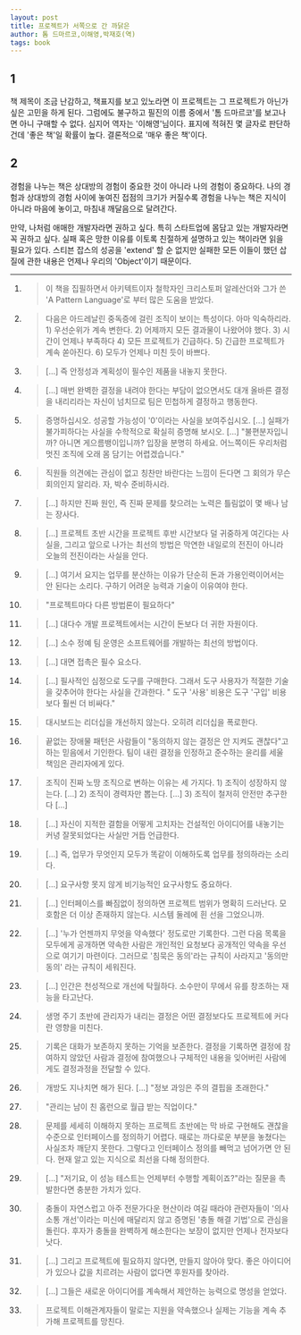 ```yaml
---
layout: post
title: 프로젝트가 서쪽으로 간 까닭은
author: 톰 드마르코,이해영,박재호(역)
tags: book
---
```


## 1
책 제목이 조금 난감하고, 책표지를 보고 있노라면 이 프로젝트는 그 프로젝트가 아닌가 싶은 고민을 하게 된다. 그럼에도 불구하고 필진의 이름 중에서 '톰 드마르코'를 보고나면 아니 구매할 수 없다. 심지어 역자는 '이해영'님이다. 표지에 적혀진 몇 글자로 판단하건데 '좋은 책'일 확률이 높다. 결론적으로 '매우 좋은 책'이다.

## 2
경험을 나누는 책은 상대방의 경험이 중요한 것이 아니라 나의 경험이 중요하다. 나의 경험과 상대방의 경험 사이에 놓여진 접점의 크기가 커질수록 경험을 나누는 책은 지식이 아니라 마음에 놓이고, 마침내 깨달음으로 달려간다.

만약, 나처럼 애매한 개발자라면 권하고 싶다. 특히 스타트업에 몸담고 있는 개발자라면 꼭 권하고 싶다. 실패 혹은 망한 이유를 이토록 친절하게 설명하고 있는 책이라면 읽을 필요가 있다. 스티븐 잡스의 성공을 'extend' 할 순 없지만 실패한 모든 이들이 했던 삽질에 관한 내용은 언제나 우리의 'Object'이기 때문이다.


- - -

1. > 이 책을 집필하면서 아키텍트이자 철학자인 크리스토퍼 알레산더와 그가 쓴 'A Pattern Language'로 부터 많은 도움을 받았다.

2. > 다음은 아드레날린 중독증에 걸린 조직이 보이는 특성이다. 아마 익숙하리라. 1) 우선순위가 계속 변한다. 2) 어제까지 모든 결과물이 나왔어야 했다. 3) 시간이 언제나 부족하다 4) 모든 프로젝트가 긴급하다. 5) 긴급한 프로젝트가 계속 쏟아진다. 6) 모두가 언제나 미친 듯이 바쁘다.

3. > [...] 즉 안정성과 계획성이 필수인 제품을 내놓지 못한다.

4. > [...] 매번 완벽한 결정을 내려야 한다는 부담이 없으면서도 대개 올바른 결정을 내리리라는 자신이 넘치므로 팀은 민첩하게 결정하고 행동한다.

5. > 증명하십시오. 성공할 가능성이 '0'이라는 사실을 보여주십시오. [...] 실패가 불가피하다는 사실을 수학적으로 확실히 증명해 보시오. [...] "불편분자입니까? 아니면 게으름뱅이입니까? 입장을 분명히 하세요. 어느쪽이든 우리처럼 멋진 조직에 오래 몸 담기는 어렵겠습니다."

6. > 직원들 의견에는 관심이 없고 칭찬만 바란다는 느낌이 든다면 그 회의가 무슨 회의인지 알리라. 자, 박수 준비하시라.

7. > [...] 하지만 진짜 원인, 즉 진짜 문제를 찾으려는 노력은 틀림없이 몇 배나 남는 장사다.

8. > [...] 프로젝트 초반 시간을 프로젝트 후반 시간보다 덜 귀중하게 여긴다는 사실을, 그리고 앞으로 나가는 최선의 방법은 막연한 내일로의 전진이 아니라 오늘의 전진이라는 사실을 안다.

9. > [...] 여기서 요지는 업무를 분산하는 이유가 단순히 돈과 가용인력이어서는 안 된다는 소리다. 구하기 어려운 능력과 기술이 이유여야 한다.

10. > "프로젝트마다 다른 방법론이 필요하다"

11. > [...] 대다수 개발 프로젝트에서는 시간이 돈보다 더 귀한 자원이다.

12. > [...] 소수 정예 팀 운영은 소프트웨어를 개발하는 최선의 방법이다.

13. > [...] 대면 접촉은 필수 요소다.

14. > [...] 필사적인 심정으로 도구를 구매한다. 그래서 도구 사용자가 적절한 기술을 갖추어야 한다는 사실을 간과한다. " 도구 '사용' 비용은 도구 '구입' 비용보다 훨씬 더 비싸다."

15. > 대시보드는 리더십을 개선하지 않는다. 오히려 리더십을 폭로한다.

16. > 끝없는 장애물 패턴은 사람들이 "동의하지 않는 결정은 안 지켜도 괜찮다"고 하는 믿음에서 기인한다. 팀이 내린 결정을 인정하고 준수하는 윤리를 세울 책임은 관리자에게 있다.

17. > 조직이 진짜 노땅 조직으로 변하는 이유는 세 가지다. 1) 조직이 성장하지 않는다. [...] 2) 조직이 경력자만 뽑는다. [...] 3) 조직이 철저히 안전만 추구한다 [...]

18. > [...] 자신이 지적한 결함을 어떻게 고치자는 건설적인 아이디어를 내놓기는 커녕 잘못되었다는 사실만 거듭 언급한다.

19. > [...] 즉, 업무가 무엇인지 모두가 똑같이 이해하도록 업무를 정의하라는 소리다.

20. > [...] 요구사항 못지 않게 비기능적인 요구사항도 중요하다.

21. > [...] 인터페이스를 빠짐없이 정의하면 프로젝트 범위가 명확히 드러난다. 모호함은 더 이상 존재하지 않는다. 시스템 둘레에 흰 선을 그었으니까.

22. > [...] '누가 언젠까지 무엇을 약속했다' 정도로만 기록한다. 그런 다음 목록을 모두에게 공개하면 약속한 사람은 개인적인 요청보다 공개적인 약속을 우선으로 여기기 마련이다. 그러므로 '침묵은 동의'라는 규칙이 사라지고 '동의만 동의' 라는 규칙이 세워진다.

23. > [...] 인간은 천성적으로 개선에 탁월하다. 소수만이 무에서 유를 창조하는 재능을 타고난다.

24. > 생명 주기 초반에 관리자가 내리는 결정은 어떤 결정보다도 프로젝트에 커다란 영향을 미친다.

25. > 기록은 대화가 보존하지 못하는 기억을 보존한다. 결정을 기록하면 결정에 참여하지 않았던 사람과 결정에 참여했으나 구체적인 내용을 잊어버린 사람에게도 결정과정을 전달할 수 있다.

26. > 개방도 지나치면 해가 된다. [...] "정보 과잉은 주의 결핍을 초래한다."

27. > "관리는 남이 친 홈런으로 월급 받는 직업이다."

28. > 문제를 세세히 이해하지 못하는 프로젝트 초반에는 막 바로 구현해도 괜찮을 수준으로 인터페이스를 정의하기 어렵다. 때로는 까다로운 부분을 놓쳤다는 사실조차 깨닫지 못한다. 그렇다고 인터페이스 정의를 빼먹고 넘어가면 안 된다. 현재 알고 있는 지식으로 최선을 다해 정의한다.

29. > [...] "저기요, 이 성능 테스트는 언제부터 수행할 계획이죠?"라는 질문을 촉발한다면 충분한 가치가 있다.

30. > 충돌이 자연스럽고 아주 전문가다운 현산이라 여길 때라야 관련자들이 '의사소통 개선'이라는 미신에 매달리지 않고 증명된 '충돌 해결 기법'으로 관심을 돌린다. 후자가 충돌을 완벽하게 해소한다는 보장이 없지만 언제나 전자보다 낫다.

31. > [...] 그리고 프로젝트에 필요하지 않다면, 만들지 않아야 맞다. 좋은 아이디어가 있으나 값을 치르려는 사람이 없다면 후원자를 찾아라.

32. > [...] 그들은 새로운 아이디어를 계속해서 제안하는 능력으로 명성을 얻었다. 

33. > 프로젝트 이해관계자들이 말로는 지원을 약속했으나 실제는 기능을 계속 추가해 프로젝트를 망친다.
